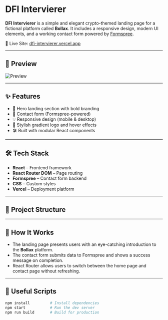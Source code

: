 # DFI Intervierer

**DFI Intervierer** is a simple and elegant crypto-themed landing page for a fictional platform called **Bollax**. It includes a responsive design, modern UI elements, and a working contact form powered by [Formspree](https://formspree.io/).

🚀 Live Site: [dfi-intervierer.vercel.app](https://dfi-intervierer.vercel.app)

---

## 📸 Preview

![Preview](https://via.placeholder.com/1200x600?text=Landing+Page+Preview)

---

## ✨ Features

- 🎯 Hero landing section with bold branding
- 📩 Contact form (Formspree-powered)
- 💡 Responsive design (mobile & desktop)
- 🎨 Stylish gradient logo and hover effects
- 🛠 Built with modular React components

---

## 🛠 Tech Stack

- **React** – Frontend framework
- **React Router DOM** – Page routing
- **Formspree** – Contact form backend
- **CSS** – Custom styles
- **Vercel** – Deployment platform

---

## 📂 Project Structure


---

## 🧠 How It Works

- The landing page presents users with an eye-catching introduction to the **Bollax** platform.
- The contact form submits data to Formspree and shows a success message on completion.
- React Router allows users to switch between the home page and contact page without refreshing.

---

## 🔗 Useful Scripts

```bash
npm install         # Install dependencies
npm start           # Run the dev server
npm run build       # Build for production

